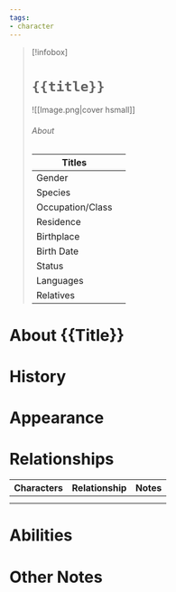 ```yaml
---
tags:
- character
---
```

> [!infobox]
> # `{{title}}`
> ![[Image.png|cover hsmall]]
> ###### About
> | Titles |  |
> | ---- | ---- |
> | Gender |  |
> | Species |  |
> | Occupation/Class | |
> | Residence |  |
> | Birthplace |  |
> | Birth Date |   |
> | Status |  |
> | Languages |  |
> | Relatives |   |
# About {{Title}}

# History

# Appearance

# Relationships
| Characters | Relationship | Notes |
| ---------- | ------------ | ----- |
|            |              |       |
|            |              |       |

# Abilities

# Other Notes
